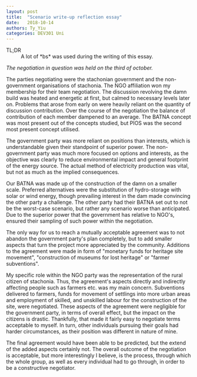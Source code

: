 ```yaml
---
layout: post
title:  "Scenario write-up reflection essay"
date:   2018-10-14
authors: Ty_Yiu
categories: DEV301 Uni 
---
```


<dl>
<dt>
TL;DR
</dt>
<dd>
A lot of *bs* was used during the writing of this essay.
</dd>
</dl> 

*The negotiation in question was held on the third of october.*

The parties negotiating were the stachonian government and the non-government organisations of stachonia.
The NGO affiliation won my membership for their team negotiation.
The discussion revolving the damn build was heated and energetic at first, but calmed to necessary levels later on. 
Problems that arose from early on were heavily reliant on the quantity of discussion contribution. 
Over the course of the negotiation the balance of contribution of each member dampened to an average.
The BATNA concept was most present out of the concepts studied, but PIOS was the second most present concept utilised.

The government party was more reliant on positions than interests, which is understandable given their standpoint of superior power. 
The non-government party was much more focused on options and interests, as the objective was clearly to reduce environmental impact and general footprint of the energy source.
The actual method of electricity production was vital, but not as much as the implied consequences.

Our BATNA was made up of the construction of the damn on a smaller scale. 
Preferred alternatives were the substitution of hydro-storage with solar or wind energy, though prevailing interest in the dam made convincing the other party a challenge.
The other party had their BATNA set out to not be the worst-case scenario, but rather any scenario worse than anticipated.
Due to the superior power that the government has relative to NGO's, ensured their sampling of such power within the negotiation.

The only way for us to reach a mutually acceptable agreement was to not abandon the government party's plan completely, but to add smaller aspects that turn the project more appreciated by the community. 
Additions to the agreement were made in form of "monetary funds for heritage site movement", "construction of museums for lost heritage" or "farmer subventions".

My specific role within the NGO party was the representation of the rural citizen of stachonia. 
Thus, the agreement's aspects directly and indirectly affecting people such as farmers etc. was my main concern.
Subventions delivered to farmers, funds for movement of settlings into more urban areas and employment of skilled, and unskilled labour for the construction of the site, were negotiated.
These aspects of the agreement were negligible for the government party, in terms of overall effect, but the impact on the citizens is drastic.
Thankfully, that made it fairly easy to negotiate terms acceptable to myself. 
In turn, other individuals pursuing their goals had harder circumstances, as their position was different in nature of mine.

The final agreement would have been able to be predicted, but the extend of the added aspects certainly not.
The overall outcome of the negotiation is acceptable, but more interestingly I believe, is the process, through which the whole group, as well as every individual had to go through, in order to be a constructive negotiator.



